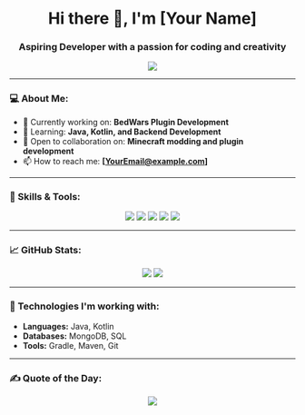 <h1 align="center">Hi there 👋, I'm [Your Name]</h1>
<h3 align="center">Aspiring Developer with a passion for coding and creativity</h3>

<p align="center">
  <img src="https://readme-typing-svg.herokuapp.com?color=%2336BCF7&lines=Welcome+to+my+GitHub+profile!;I'm+learning+Java+and+Kotlin!;Passionate+about+Minecraft+modding!">
</p>

---

### 💻 About Me:
- 🔭 Currently working on: **BedWars Plugin Development**
- 🌱 Learning: **Java, Kotlin, and Backend Development**
- 👯 Open to collaboration on: **Minecraft modding and plugin development**
- 📫 How to reach me: **[YourEmail@example.com]**

---

### 🚀 Skills & Tools:
<p align="center">
  <img src="https://img.shields.io/badge/Java-ED8B00?style=for-the-badge&logo=java&logoColor=white" />
  <img src="https://img.shields.io/badge/Kotlin-0095D5?style=for-the-badge&logo=kotlin&logoColor=white" />
  <img src="https://img.shields.io/badge/Git-F05032?style=for-the-badge&logo=git&logoColor=white" />
  <img src="https://img.shields.io/badge/MongoDB-47A248?style=for-the-badge&logo=mongodb&logoColor=white" />
  <img src="https://img.shields.io/badge/Gradle-02303A?style=for-the-badge&logo=gradle&logoColor=white" />
</p>

---

### 📈 GitHub Stats:
<p align="center">
  <img src="https://github-readme-stats.vercel.app/api?username=[YourGitHubUsername]&show_icons=true&theme=radical" />
  <img src="https://github-readme-streak-stats.herokuapp.com/?user=[YourGitHubUsername]&theme=radical" />
</p>

---

### 🧰 Technologies I'm working with:
- **Languages:** Java, Kotlin
- **Databases:** MongoDB, SQL
- **Tools:** Gradle, Maven, Git

---

### ✍️ Quote of the Day:
<p align="center">
  <img src="https://quotes-github-readme.vercel.app/api?type=horizontal&theme=radical" />
</p>

